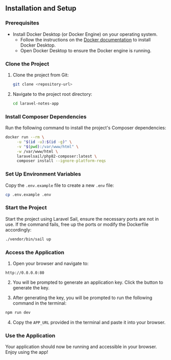 ## Installation and Setup

### Prerequisites

-   Install Docker Desktop (or Docker Engine) on your operating system.
    -   Follow the instructions on the [Docker documentation](https://docs.docker.com/desktop/) to install Docker Desktop.
    -   Open Docker Desktop to ensure the Docker engine is running.

### Clone the Project

1. Clone the project from Git:

    ```sh
    git clone <repository-url>
    ```

2. Navigate to the project root directory:
    ```sh
    cd laravel-notes-app
    ```

### Install Composer Dependencies

Run the following command to install the project's Composer dependencies:

```sh
docker run --rm \
     -u "$(id -u):$(id -g)" \
     -v "$(pwd):/var/www/html" \
     -w /var/www/html \
     laravelsail/php82-composer:latest \
     composer install --ignore-platform-reqs
```

### Set Up Environment Variables

Copy the `.env.example` file to create a new `.env` file:

```sh
cp .env.example .env
```

### Start the Project

Start the project using Laravel Sail, ensure the necessary ports are not in use. If the command fails, free up the ports or modify the Dockerfile accordingly:

```sh
./vendor/bin/sail up
```

### Access the Application

1. Open your browser and navigate to:

```arduino
http://0.0.0.0:80
```

2. You will be prompted to generate an application key. Click the button to generate the key.

3. After generating the key, you will be prompted to run the following command in the terminal:

```sh
npm run dev
```

4. Copy the `APP_URL` provided in the terminal and paste it into your browser.

### Use the Application

Your application should now be running and accessible in your browser. Enjoy using the app!
